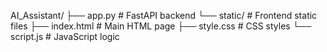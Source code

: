 AI_Assistant/
├── app.py # FastAPI backend
└── static/ # Frontend static files
├── index.html # Main HTML page
├── style.css # CSS styles
└── script.js # JavaScript logic